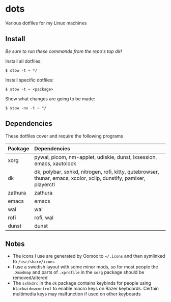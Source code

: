 # dots

Various dotfiles for my Linux machines

## Install

*Be sure to run these commands from the repo's top dir!*

Install all dotfiles:

```
$ stow -t ~ */
```

Install specific dotfiles:

```
$ stow -t ~ <package>
```

Show what changes are going to be made:

```
$ stow -nv -t ~ */
```

## Dependencies

These dotfiles cover and require the following programs

| Package | Dependencies |
|:--|:--|
| xorg | pywal, picom, nm-applet, udiskie, dunst, lxsession, emacs, xautolock |
| dk | dk, polybar, sxhkd, nitrogen, rofi, kitty, qutebrowser, thunar, emacs, xcolor, xclip, dunstify, pamixer, playerctl |
| zathura | zathura |
| emacs | emacs |
| wal | wal |
| rofi | rofi, wal |
| dunst | dunst |

## Notes

- The icons I use are generated by Oomox to `~/.icons` and then symlinked to `/usr/share/icons`
- I use a swedish layout with some minor mods, so for most people the `.Xmodmap` and parts of `.xprofile` in the `xorg` package should be removed/altered
- The `sxhkdrc` in the `dk` package contains keybinds for people using `blackwidowcontrol` to enable macro keys on Razer keyboards. Certain multimedia keys may malfunction if used on other keyboards
